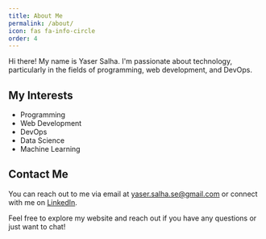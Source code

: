 ```yaml
---
title: About Me
permalink: /about/
icon: fas fa-info-circle
order: 4
---
```



Hi there! My name is Yaser Salha. I'm passionate about technology, particularly in the fields of programming, web development, and DevOps.

## My Interests

- Programming
- Web Development
- DevOps
- Data Science
- Machine Learning

## Contact Me

You can reach out to me via email at [yaser.salha.se@gmail.com](mailto:yaser.salha.se@gmail.com) or connect with me on [LinkedIn](https://www.linkedin.com/in/yaser-salha-95648513/).

Feel free to explore my website and reach out if you have any questions or just want to chat!

